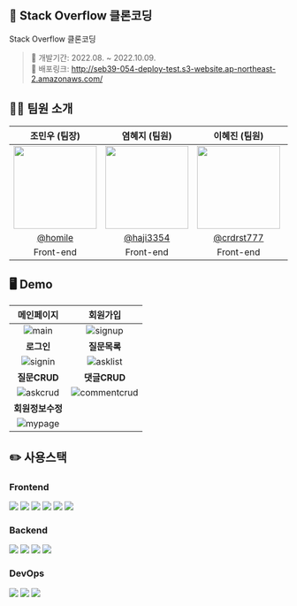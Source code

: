 
## 🚀 Stack Overflow 클론코딩
Stack Overflow 클론코딩

> 📆 개발기간: 2022.08. ~ 2022.10.09.   
> 🔗 배포링크: http://seb39-054-deploy-test.s3-website.ap-northeast-2.amazonaws.com/
  
## 🙋‍♂️ 팀원 소개
|조민우 (팀장)|염혜지 (팀원)|이혜진 (팀원)|정재진 (팀원)|조진우 (팀원)|
|:-:|:-:|:-:|:-:|:-:|
|<img src="https://avatars.githubusercontent.com/u/56163157?v=4" width=150px/>|<img src="https://avatars.githubusercontent.com/u/85109300?v=4" width=150px/>|<img src="https://avatars.githubusercontent.com/u/101506779?v=4" width=150px/>|<img src="https://avatars.githubusercontent.com/u/24771844?v=4" width=150px/>|<img src="https://avatars.githubusercontent.com/u/104186487?v=4" width=150px/>|
|[@homile](https://github.com/homile)|[@haji3354](https://github.com/haji3354)|[@crdrst777](https://github.com/crdrst777)|[@sojournre](https://github.com/sojournre)|[@jinwapp](https://github.com/jinwapp)|
|Front-end|Front-end|Front-end|Back-end|Back-end|

## 🖥 Demo

| **메인페이지** | **회원가입** |
|:-:|:-:|
| ![main](https://user-images.githubusercontent.com/56163157/209098383-62b8b2e3-a6ed-4762-b50b-10843a8c7cb2.gif) | ![signup](https://user-images.githubusercontent.com/56163157/209098181-8433f36e-984e-48a5-87d4-439043f3a9ad.gif) |
| **로그인** | **질문목록** |
| ![signin](https://user-images.githubusercontent.com/56163157/209098448-cd221d3a-fe00-46b6-abcf-d404f179bd17.gif) | ![asklist](https://user-images.githubusercontent.com/56163157/209098627-58877dd3-cf5e-49e3-8f5e-d999a97f103c.gif) |
| **질문CRUD** | **댓글CRUD** |
| ![askcrud](https://user-images.githubusercontent.com/56163157/209098715-beb16b03-6e04-4c96-8881-273edd764e0a.gif) | ![commentcrud](https://user-images.githubusercontent.com/56163157/209098804-2899153f-f64f-417f-aac1-c79d4680bb8f.gif) |
| **회원정보수정** |
| ![mypage](https://user-images.githubusercontent.com/56163157/209098970-e08d5ac6-40d2-45a4-b297-987797c104ac.gif) |

## ✏️ 사용스택
### Frontend
<div>
  <img src="https://img.shields.io/badge/html5-E34F26?style=for-the-badge&logo=html5&logoColor=white">
  <img src="https://img.shields.io/badge/css-1572B6?style=for-the-badge&logo=css3&logoColor=white">
  <img src="https://img.shields.io/badge/javascript-F7DF1E?style=for-the-badge&logo=javascript&logoColor=white">
  <img src="https://img.shields.io/badge/react-61DAFB?style=for-the-badge&logo=react&logoColor=black">
  <img src="https://img.shields.io/badge/styled--components-DB7093?style=for-the-badge&logo=styled-components&logoColor=white">
  <img src="https://img.shields.io/badge/redux-764ABC?style=for-the-badge&logo=redux&logoColor=white">
</div>


### Backend
<div>
  <img src="https://img.shields.io/badge/java-007396?style=for-the-badge&logo=java&logoColor=white">
  <img src="https://img.shields.io/badge/spring-6DB33F?style=for-the-badge&logo=spring&logoColor=white">
  <img src="https://img.shields.io/badge/springboot-6DB33F?style=for-the-badge&logo=springboot&logoColor=white">
  <img src="https://img.shields.io/badge/spring--security-6DB33F?style=for-the-badge&logo=spring-security&logoColor=white">
</div>

### DevOps
<div>
  <img src="https://img.shields.io/badge/aws ec2-FF9900?style=for-the-badge&logo=amazonec2&logoColor=white">
  <img src="https://img.shields.io/badge/aws rds-FF9900?style=for-the-badge&logo=amazonrds&logoColor=white">
  <img src="https://img.shields.io/badge/aws s3-FF9900?style=for-the-badge&logo=amazons3&logoColor=white">
</div>

